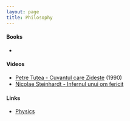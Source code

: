 ```yaml
---
layout: page
title: Philosophy
---
```

#### Books
* 

#### Videos
* [Petre Tutea - Cuvantul care Zideste](https://www.youtube.com/watch?v=TlrH42G2Q8c) (1990)
* [Nicolae Steinhardt - Infernul unui om fericit](https://www.youtube.com/watch?v=SV6vLTZ34aI)

#### Links
* [Physics](physics.md)
